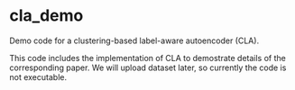 # cla_demo
Demo code for a clustering-based label-aware autoencoder (CLA).

This code includes the implementation of CLA to demostrate details of the corresponding paper.
We will upload dataset later, so currently the code is not executable.
